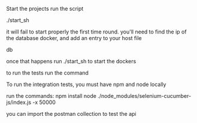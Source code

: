 Start the projects run the script

./start_sh

it will fail to start properly the first time round. 
you'll need to find the ip of the database docker, and add an entry to your host file

<ip of db container> db

once that happens run ./start_sh to start the dockers

to run the tests run the command

To run the integration tests, you must have npm and node locally

run the commands:
npm install
node ./node_modules/selenium-cucumber-js/index.js -x 50000

you can import the postman collection to test the api